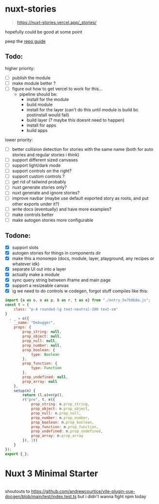 # nuxt-stories

> https://nuxt-stories.vercel.app/_stories/

hopefully could be good at some point

peep the [repo guide](./REPO_GUIDE.md)

## Todo:

higher priority:

- [ ] publish the module
- [ ] make module better ?
- [ ] figure out how to get vercel to work for this...
  - pipeline should be:
    - install for the module
    - build module
    - install for the layer (can't do this until module is build bc postinstall would fail)
    - build layer (? maybe this doesnt need to happen)
    - install for apps
    - build apps

lower priority:

- [ ] better collision detection for stories with the same name (both for auto stories and regular stories i think)
- [ ] support different sized canvases
- [ ] support light/dark mode
- [ ] support controls on the right?
- [ ] support custom controls ?
- [ ] get rid of tailwind probably
- [ ] nuxt generate stories only?
- [ ] nuxt generate and ignore stories?
- [ ] improve navbar (maybe use default exported story as roots, and put other exports under it?)
- [ ] write docs (eventually) and have more examples?
- [ ] make controls better
- [ ] make autogen stories more configurable

## Todone:

- [x] support slots
- [x] autogen stories for things in components dir
- [x] make this a monorepo (docs, module, layer, playground, any recipes or whatever idk)
- [x] separate UI out into a layer
- [x] actually make a module
- [x] sync query string between iframe and main page
- [x] support a resizeable canvas
- [x] ig we need to do controls w codegen, forgot stuff compiles like this:
```js
import {a as o, o as p, b as r, t as e} from "./entry.5e7b0b8a.js";
const t = {
    class: "p-4 rounded-lg text-neutral-200 text-sm"
}
  , _ = o({
    __name: "Debugger",
    props: {
        prop_string: null,
        prop_object: null,
        prop_null: null,
        prop_number: null,
        prop_boolean: {
            type: Boolean
        },
        prop_function: {
            type: Function
        },
        prop_undefined: null,
        prop_array: null
    },
    setup(n) {
        return (l,u)=>(p(),
        r("pre", t, e({
            prop_string: n.prop_string,
            prop_object: n.prop_object,
            prop_null: n.prop_null,
            prop_number: n.prop_number,
            prop_boolean: n.prop_boolean,
            prop_function: n.prop_function,
            prop_undefined: n.prop_undefined,
            prop_array: n.prop_array
        }), 1))
    }
});
export {_};
```

<details>

<summary style="display: inline">

# Nuxt 3 Minimal Starter

</summary>

Look at the [Nuxt 3 documentation](https://nuxt.com/docs/getting-started/introduction) to learn more.

## Setup

Make sure to install the dependencies:

```bash
# yarn
yarn install

# npm
npm install

# pnpm
pnpm install --shamefully-hoist
```

## Development Server

Start the development server on http://localhost:3000

```bash
npm run dev
```

## Production

Build the application for production:

```bash
npm run build
```

Locally preview production build:

```bash
npm run preview
```

Check out the [deployment documentation](https://nuxt.com/docs/getting-started/deployment) for more information.

</details>

shoutouts to https://github.com/andrewcourtice/vite-plugin-vue-docgen/blob/main/test/index.test.ts but i didn't wanna fight npm today

